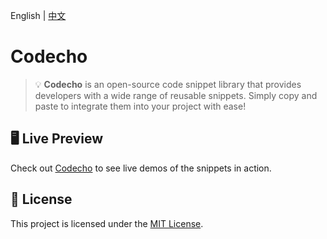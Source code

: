  English | [中文](README.zh.md)

# Codecho

> 💡 **Codecho** is an open-source code snippet library that provides developers with a wide range of reusable snippets. Simply copy and paste to integrate them into your project with ease!

## 🖥️ Live Preview

Check out [Codecho](https://codecho.vercel.app/) to see live demos of the snippets in action.

## 📄 License

This project is licensed under the [MIT License](LICENSE).
